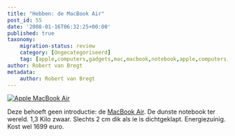 ```yaml
---
title: "Hebben: de MacBook Air"
post_id: 55
date: '2008-01-16T06:32:25+00:00'
published: true
taxonomy:
    migration-status: review
    category: [Ongecategoriseerd]
    tag: [apple,computers,gadgets,mac,macbook,notebook,apple,computers,gadgets,mac,macbook,notebook]
author: Robert van Bregt
metadata:
    author: Robert van Bregt
---
```

[](http://www.apple.com/nl/macbookair/)

[![Apple MacBook Air](https://breggologisch.files.wordpress.com/2008/01/applemacbookair.png)](http://www.apple.com/nl/macbookair/)

Deze behoeft geen introductie: de [MacBook Air](http://www.apple.com/nl/macbookair/). De dunste notebook ter wereld. 1,3 Kilo zwaar. Slechts 2 cm dik als ie is dichtgeklapt. Energiezuinig. Kost wel 1699 euro.